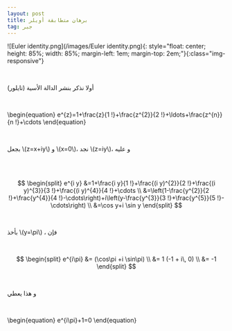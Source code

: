 ```yaml
---
layout: post
title: برهان متطابقة أويلر
tag: جبر
---
```


![Euler identity.png](/images/Euler identity.png){: style="float: center; 
height: 85%; width: 85%; margin-left: 1em; margin-top: 2em;"}{:class="img-responsive"}

<br>


أولا نذكر بنشر الدالة الأسية (تايلور)


<br>

\begin{equation}
e^{z}=1+\frac{z}{1 !}+\frac{z^{2}}{2 !}+\ldots+\frac{z^{n}}{n !}+\cdots
\end{equation}

<br>


بجعل \\(z=x+iy\\) و \\(x=0\\)، نجد \\(z=iy\\)، و عليه

<br>
<br>

$$
\begin{split}
e^{i y} &=1+\frac{i y}{1 !}+\frac{(i y)^{2}}{2 !}+\frac{(i y)^{3}}{3 !}+\frac{(i y)^{4}}{4 !}+\cdots  \\
&=\left(1-\frac{y^{2}}{2 !}+\frac{y^{4}}{4 !}-\cdots\right)+i\left(y-\frac{y^{3}}{3 !}+\frac{y^{5}}{5 !}-\cdots\right) \\
&=\cos y+i \sin y
\end{split}
$$

<br>


بأخذ  \\(y=\pi\\) ،  فإن

<br>

$$
\begin{split}
e^{i\pi} &= (\cos\pi +i \sin\pi) \\
&= 1 (-1 + i\, 0) \\
&= -1
\end{split}
$$

<br>

و هذا يعطي

<br>


\begin{equation}
e^{i\pi}+1=0
\end{equation}


